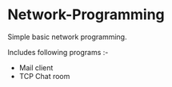 # Network-Programming

Simple basic network programming.

Includes following programs :-
* Mail client
* TCP Chat room
